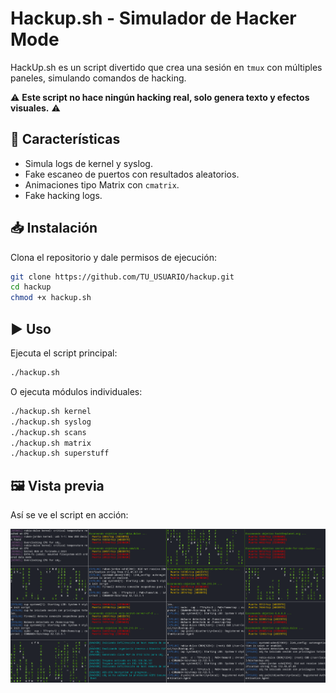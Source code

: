 # Hackup.sh - Simulador de Hacker Mode 

HackUp.sh es un script divertido que crea una sesión en `tmux` con múltiples paneles,
simulando comandos de hacking.

⚠️ **Este script no hace ningún hacking real, solo genera texto y efectos visuales.** ⚠️

## 🚀 Características
- Simula logs de kernel y syslog.
- Fake escaneo de puertos con resultados aleatorios.
- Animaciones tipo Matrix con `cmatrix`.
- Fake hacking logs.

## 📥 Instalación
Clona el repositorio y dale permisos de ejecución:

```bash
git clone https://github.com/TU_USUARIO/hackup.git
cd hackup
chmod +x hackup.sh
```

## ▶️ Uso
Ejecuta el script principal:
```bash
./hackup.sh
```
O ejecuta módulos individuales:
```bash
./hackup.sh kernel
./hackup.sh syslog
./hackup.sh scans
./hackup.sh matrix
./hackup.sh superstuff
```
## 🖼️ Vista previa

Así se ve el script en acción:

![HackUp Preview](script.png)
